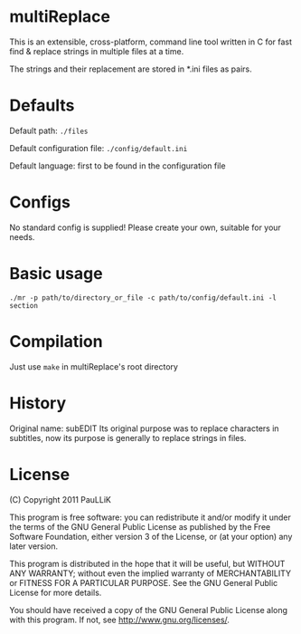 multiReplace
=======

This is an extensible, cross-platform, command line tool written in C for fast
find & replace strings in multiple files at a time.

The strings and their replacement are stored in \*.ini files as pairs.

Defaults
========

Default path: `./files`

Default configuration file: `./config/default.ini`

Default language: first to be found in the configuration file

Configs
=======

No standard config is supplied!
Please create your own, suitable for your needs.

Basic usage
===========

`./mr -p path/to/directory_or_file -c path/to/config/default.ini -l section`

Compilation
============

Just use `make` in multiReplace's root directory

History
=======

Original name: subEDIT
Its original purpose was to replace characters in subtitles, now its purpose is
generally to replace strings in files.

License
=======

(C) Copyright 2011 PauLLiK

This program is free software: you can redistribute it and/or modify
it under the terms of the GNU General Public License as published by
the Free Software Foundation, either version 3 of the License, or
(at your option) any later version.

This program is distributed in the hope that it will be useful,
but WITHOUT ANY WARRANTY; without even the implied warranty of
MERCHANTABILITY or FITNESS FOR A PARTICULAR PURPOSE.  See the
GNU General Public License for more details.

You should have received a copy of the GNU General Public License
along with this program.  If not, see <http://www.gnu.org/licenses/>.
